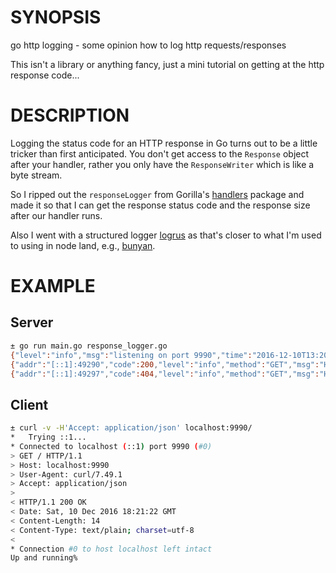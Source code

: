 # SYNOPSIS

go http logging - some opinion how to log http requests/responses

This isn't a library or anything fancy, just a mini tutorial on getting at the http
response code...

# DESCRIPTION

Logging the status code for an HTTP response in Go turns out to be a little
tricker than first anticipated. You don't get access to the `Response` object
after your handler, rather you only have the `ResponseWriter` which is like a
byte stream.

So I ripped out the `responseLogger` from Gorilla's
[handlers](https://github.com/gorilla/handlers) package and made it so that I
can get the response status code and the response size after our handler runs.

Also I went with a structured logger
[logrus](https://github.com/sirupsen/logrus) as that's closer to what I'm used
to using in node land, e.g., [bunyan](https://github.com/trentm/node-bunyan).

# EXAMPLE

## Server
```sh
± go run main.go response_logger.go
{"level":"info","msg":"listening on port 9990","time":"2016-12-10T13:20:35-05:00"}
{"addr":"[::1]:49290","code":200,"level":"info","method":"GET","msg":"HTTP","size":14,"time":"2016-12-10T13:20:38-05:00","took":"24.466µs","url":"/"}
{"addr":"[::1]:49297","code":404,"level":"info","method":"GET","msg":"HTTP","size":15,"time":"2016-12-10T13:20:40-05:00","took":"9.058µs","url":"/status"}
```

## Client

```sh
± curl -v -H'Accept: application/json' localhost:9990/
*   Trying ::1...
* Connected to localhost (::1) port 9990 (#0)
> GET / HTTP/1.1
> Host: localhost:9990
> User-Agent: curl/7.49.1
> Accept: application/json
>
< HTTP/1.1 200 OK
< Date: Sat, 10 Dec 2016 18:21:22 GMT
< Content-Length: 14
< Content-Type: text/plain; charset=utf-8
<
* Connection #0 to host localhost left intact
Up and running%
```
